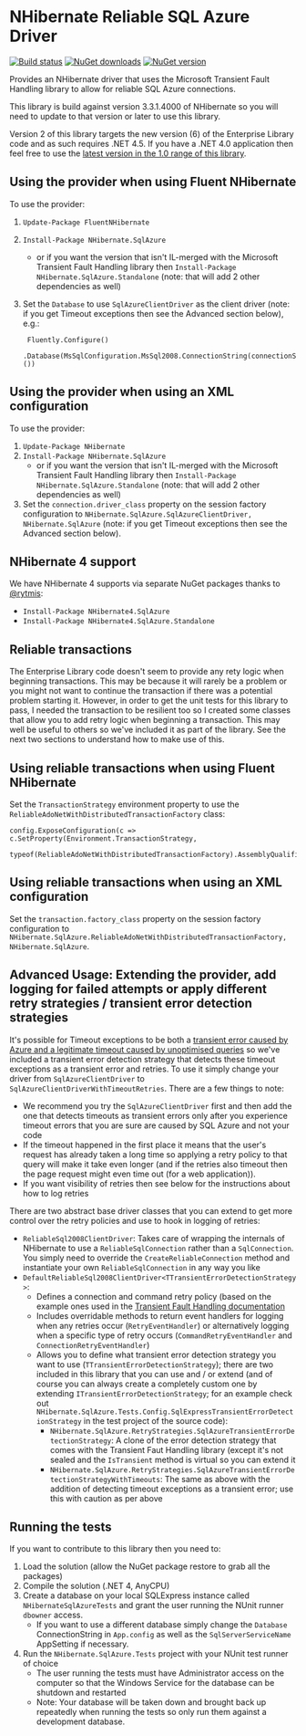 NHibernate Reliable SQL Azure Driver
====================================

[![Build status](https://ci.appveyor.com/api/projects/status/8wn6khaxpo16frgy?svg=true)](https://ci.appveyor.com/project/MRCollective/nhibernate-sqlazure)
[![NuGet downloads](https://img.shields.io/nuget/dt/NHibernate.SQLAzure.svg)](https://www.nuget.org/packages/NHibernate.SQLAzure) 
[![NuGet version](https://img.shields.io/nuget/vpre/NHibernate.SQLAzure.svg)](https://www.nuget.org/packages/NHibernate.SQLAzure)

Provides an NHibernate driver that uses the Microsoft Transient Fault Handling library to allow for reliable SQL Azure connections.

This library is build against version 3.3.1.4000 of NHibernate so you will need to update to that version or later to use this library.

Version 2 of this library targets the new version (6) of the Enterprise Library code and as such requires .NET 4.5. If you have a .NET 4.0 application then feel free to use the [latest version in the 1.0 range of this library](https://www.nuget.org/packages/NHibernate.SqlAzure/1.0.0.37).

Using the provider when using Fluent NHibernate
-----------------------------------------------

To use the provider:

1. `Update-Package FluentNHibernate`
2. `Install-Package NHibernate.SqlAzure`
	* or if you want the version that isn't IL-merged with the Microsoft Transient Fault Handling library then `Install-Package NHibernate.SqlAzure.Standalone` (note: that will add 2 other dependencies as well)
3. Set the `Database` to use `SqlAzureClientDriver` as the client driver (note: if you get Timeout exceptions then see the Advanced section below), e.g.:

        Fluently.Configure()
            .Database(MsSqlConfiguration.MsSql2008.ConnectionString(connectionString).Driver<SqlAzureClientDriver>())

Using the provider when using an XML configuration
--------------------------------------------------

To use the provider:

1. `Update-Package NHibernate`
2. `Install-Package NHibernate.SqlAzure`
	* or if you want the version that isn't IL-merged with the Microsoft Transient Fault Handling library then `Install-Package NHibernate.SqlAzure.Standalone` (note: that will add 2 other dependencies as well)
3. Set the `connection.driver_class` property on the session factory configuration to `NHibernate.SqlAzure.SqlAzureClientDriver, NHibernate.SqlAzure`  (note: if you get Timeout exceptions then see the Advanced section below).

NHibernate 4 support
--------------------

We have NHibernate 4 supports via separate NuGet packages thanks to [@rytmis](https://github.com/rytmis):

* `Install-Package NHibernate4.SqlAzure`
* `Install-Package NHibernate4.SqlAzure.Standalone`

Reliable transactions
---------------------

The Enterprise Library code doesn't seem to provide any rety logic when beginning transactions. This may be because it will rarely be a problem or you might not want to continue the transaction if there was a potential problem starting it. However, in order to get the unit tests for this library to pass, I needed the transaction to be resilient too so I created some classes that allow you to add retry logic when beginning a transaction. This may well be useful to others so we've included it as part of the library. See the next two sections to understand how to make use of this.

Using reliable transactions when using Fluent NHibernate
--------------------------------------------------------

Set the `TransactionStrategy` environment property to use the `ReliableAdoNetWithDistributedTransactionFactory` class:

	config.ExposeConfiguration(c => c.SetProperty(Environment.TransactionStrategy,
		typeof(ReliableAdoNetWithDistributedTransactionFactory).AssemblyQualifiedName));

Using reliable transactions when using an XML configuration
-----------------------------------------------------------

Set the `transaction.factory_class` property on the session factory configuration to `NHibernate.SqlAzure.ReliableAdoNetWithDistributedTransactionFactory, NHibernate.SqlAzure`.

Advanced Usage: Extending the provider, add logging for failed attempts or apply different retry strategies / transient error detection strategies
----------------------------------------------------------------------------------------------------------------------------------

It's possible for Timeout exceptions to be both a [transient error caused by Azure and a legitimate timeout caused by unoptimised queries](http://social.msdn.microsoft.com/Forums/en-US/ssdsgetstarted/thread/7a50985d-92c2-472f-9464-a6591efec4b3/) so we've included a transient error detection strategy that detects these timeout exceptions as a transient error and retries. To use it simply change your driver from `SqlAzureClientDriver` to `SqlAzureClientDriverWithTimeoutRetries`. There are a few things to note:

* We recommend you try the `SqlAzureClientDriver` first and then add the one that detects timeouts as transient errors only after you experience timeout errors that you are sure are caused by SQL Azure and not your code
* If the timeout happened in the first place it means that the user's request has already taken a long time so applying a retry policy to that query will make it take even longer (and if the retries also timeout then the page request might even time out (for a web application)).
* If you want visibility of retries then see below for the instructions about how to log retries

There are two abstract base driver classes that you can extend to get more control over the retry policies and use to hook in logging of retries:

* `ReliableSql2008ClientDriver`: Takes care of wrapping the internals of NHibernate to use a `ReliableSqlConnection` rather than a `SqlConnection`. You simply need to override the `CreateReliableConnection` method and instantiate your own `ReliableSqlConnection` in any way you like
* `DefaultReliableSql2008ClientDriver<TTransientErrorDetectionStrategy>`:
	* Defines a connection and command retry policy (based on the example ones used in the [Transient Fault Handling documentation](http://msdn.microsoft.com/en-us/library/hh680900.aspx)
	* Includes overridable methods to return event handlers for logging when any retries occur (`RetryEventHandler`) or alternatively logging when a specific type of retry occurs (`CommandRetryEventHandler` and `ConnectionRetryEventHandler`)
	* Allows you to define what transient error detection strategy you want to use (`TTransientErrorDetectionStrategy`); there are two included in this library that you can use and / or extend (and of course you can always create a completely custom one by extending `ITransientErrorDetectionStrategy`; for an example check out `NHibernate.SqlAzure.Tests.Config.SqlExpressTransientErrorDetectionStrategy` in the test project of the source code):
		* `NHibernate.SqlAzure.RetryStrategies.SqlAzureTransientErrorDetectionStrategy`: A clone of the error detection strategy that comes with the Transient Faut Handling library (except it's not sealed and the `IsTransient` method is virtual so you can extend it
		* `NHibernate.SqlAzure.RetryStrategies.SqlAzureTransientErrorDetectionStrategyWithTimeouts`: The same as above with the addition of detecting timeout exceptions as a transient error; use this with caution as per above

Running the tests
-----------------

If you want to contribute to this library then you need to:

1. Load the solution (allow the NuGet package restore to grab all the packages)
2. Compile the solution (.NET 4, AnyCPU)
3. Create a database on your local SQLExpress instance called `NHibernateSqlAzureTests` and grant the user running the NUnit runner `dbowner` access.
    * If you want to use a different database simply change the `Database` ConnectionString in `App.config` as well as the `SqlServerServiceName` AppSetting if necessary.
4. Run the `NHibernate.SqlAzure.Tests` project with your NUnit test runner of choice
    * The user running the tests must have Administrator access on the computer so that the Windows Service for the database can be shutdown and restarted
	* Note: Your database will be taken down and brought back up repeatedly when running the tests so only run them against a development database.
